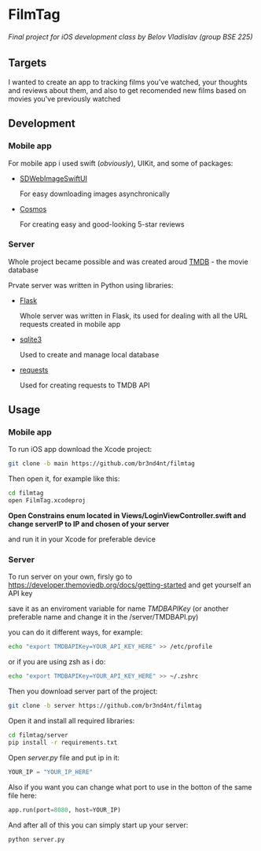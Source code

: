 # FilmTag
###### Final project for iOS development class by Belov Vladislav (group BSE 225)

## Targets
I wanted to create an app to tracking films you've watched, your thoughts and reviews about them, and also to get recomended new films based on movies you've previously watched

## Development
### Mobile app
For mobile app i used swift (*obviously*), UIKit, and some of packages: 
- [SDWebImageSwiftUI](https://github.com/SDWebImage/SDWebImageSwiftUI)

 	For easy downloading images asynchronically

 - [Cosmos](https://github.com/evgenyneu/Cosmos)

   For creating easy and good-looking 5-star reviews

### Server

Whole project became possible and was created aroud [TMDB](https://developer.themoviedb.org/docs/) - the movie database 

Prvate server was written in Python using libraries:

- [Flask](https://flask.palletsprojects.com/en/3.0.x/)

  	Whole server was written in Flask, its used for dealing with all the URL requests created in mobile app

- [sqlite3](https://docs.python.org/3/library/sqlite3.html)

  Used to create and manage local database

- [requests](https://requests.readthedocs.io/en/latest/)

  Used for creating requests to TMDB API

## Usage

### Mobile app

To run iOS app download the Xcode project:
```bash
git clone -b main https://github.com/br3nd4nt/filmtag
```

Then open it, for example like this:
```bash
cd filmtag
open FilmTag.xcodeproj
```

__Open Constrains enum located in Views/LoginViewController.swift and change serverIP to IP and chosen of your server__

and run it in your Xcode for preferable device

### Server
To run server on your own, firsly go to <https://developer.themoviedb.org/docs/getting-started> and get yourself an API key

save it as an enviroment variable for name *TMDBAPIKey* (or another preferable name and change it in the /server/TMDBAPI.py)

you can do it different ways, for example: 
```bash
echo "export TMDBAPIKey=YOUR_API_KEY_HERE" >> /etc/profile
```

or if you are using zsh as i do:
```bash
echo "export TMDBAPIKey=YOUR_API_KEY_HERE" >> ~/.zshrc
```

Then you download server part of the project:

```bash
git clone -b server https://github.com/br3nd4nt/filmtag
```

Open it and install all required libraries:

```bash
cd filmtag/server
pip install -r requirements.txt
```

Open *server.py* file and put ip in it:

```python
YOUR_IP = "YOUR_IP_HERE"
```

Also if you want you can change what port to use in the botton of the same file here:

```python
app.run(port=8080, host=YOUR_IP)
```

And after all of this you can simply start up your server:

```bash
python server.py
```
